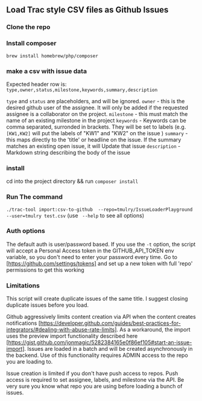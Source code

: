 ## Load Trac style CSV files as Github Issues

### Clone the repo

### Install composer
`brew install homebrew/php/composer`

### make a csv with issue data
Expected header row is:
`type,owner,status,milestone,keywords,summary,description`

`type` and `status` are placeholders, and will be ignored.
`owner` - this is the desired github user of the assignee.  It will only be added if the requested assignee is a collaborator on the project.
`milestone` - this must match the name of an existing milestone in the project
`keywords` - Keywords can be comma separated, surronded in brackets.  They will be set to labels (e.g. `[KW1,KW2]` will put the labels of "KW1" and "KW2" on the issue )
`summary` - this maps directly to the 'title' or headline on the issue.  If the summary matches an existing open issue, it will Update that issue
`description` - Markdown string describing the body of the issue

### install 
cd into the project directory &&
run `composer install`

### Run The command
`./trac-tool import:csv-to-github  --repo=tmulry/IssueLoaderPlayground --user=tmulry test.csv` (use ` --help` to see all options)


### Auth options

The default auth is user/password based. If you use the `-t` option, the script will accept a Personal Access token in the GITHUB_API_TOKEN env variable, so you don't need to enter your password every time.  Go to [https://github.com/settings/tokens] and set up a new token with full 'repo' permissions to get this working


### Limitations

This script will create duplicate issues of the same title.  I suggest closing duplicate issues before you load.

Github aggressively limits content creation via API when the content creates notifications [https://developer.github.com/guides/best-practices-for-integrators/#dealing-with-abuse-rate-limits].  As a workaround, the import uses the preview import functionality described here [https://gist.github.com/jonmagic/5282384165e0f86ef105#start-an-issue-import].  Issues are loaded in a batch and will be created asynchronously in the backend.  Use of this functionality requires ADMIN access to the repo you are loading to.

Issue creation is limited if you don't have push access to repos.   Push access is required to set assignee, labels, and milestone via the API.  Be very sure you know what repo you are using before loading a bunch of issues.
